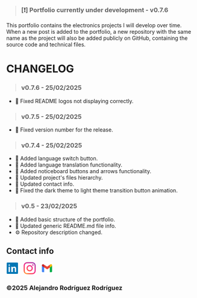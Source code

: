 >### [❗] Portfolio currently under development - v0.7.6

This portfolio contains the electronics projects I will develop over time. When a new post is added to the portfolio, a new repository with the same name as the project will also be added publicly on GitHub, containing the source code and technical files.

# CHANGELOG

>### v0.7.6 - 25/02/2025

  - 🔧 Fixed README logos not displaying correctly.

>### v0.7.5 - 25/02/2025

  - 🔧 Fixed version number for the release.

>### v0.7.4 - 25/02/2025

  - 📝 Added language switch button.
  - 📝 Added language translation functionality.
  - 📝 Added noticeboard buttons and arrows functionality.
  - 🔄 Updated project's files hierarchy.
  - 🔄 Updated contact info.
  - 🔧 Fixed the dark theme to light theme transition button animation.

>### v0.5 - 23/02/2025
  - 📝 Added basic structure of the portfolio.
  - 🔄 Updated generic README.md file info.
  - ⚙️ Repository description changed.


## Contact info
[<img src="./src/assets/img/linkedin.svg" alt="LinkedIn" width="32" height="32" style="margin-right: 10px">](https://www.linkedin.com/in/alejandro-rodriguez-b49932343/)
[<img src="./src/assets/img/instagram.svg" alt="Instagram" width="32" height="32" style="margin-right: 10px">](https://www.instagram.com/Arodriguez.rr)
[<img src="./src/assets/img/gmail.svg" alt="Gmail" width="32" height="32">](mailto:rr.alejandrorodriguez@gmail.com)

### ©2025 Alejandro Rodríguez Rodríguez